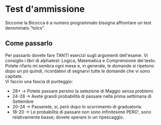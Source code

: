 # Test d'ammissione
Siccome la Bicocca è a numero programmato bisogna affrontare un test denominato "tolcs".<br>
## Come passarlo
Per passarlo dovete fare TANTI esercizi sugli argomenti dell'esame. Vi consiglio i libri di alphatest: Logica, Matematica e Comprensione del testo.<br>
Potete rifarlo mi sembra ogni mese e, in generale, le domande si ripetono dopo un pò quindi, ricordatevi di segnarvi tutte le domande che vi sono capitate.<br>
Vi faccio una fascia di punteggio:
* 28+ -> Potete passare persino la selezione di Maggio senza problemi.
* 24-28 -> Avete grandi probabilità di passare nella prima settimana di Settembre
* 20-24 -> Passerete, si, però dopo lo scorrimento di graduatoria.
* 18-20 -> Le probabilità di passare non sono infinitesime PERO', sono relativamente basse; dovete sperare in un ripescaggio.